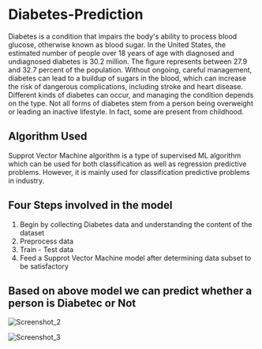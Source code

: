 # Diabetes-Prediction

Diabetes is a condition that impairs the body's ability to process blood glucose, otherwise known as blood sugar. In the United States, the estimated number of people over 18 years of age with diagnosed and undiagnosed diabetes is 30.2 million. The figure represents between 27.9 and 32.7 percent of the population. Without ongoing, careful management, diabetes can lead to a buildup of sugars in the blood, which can increase the risk of dangerous complications, including stroke and heart disease. Different kinds of diabetes can occur, and managing the condition depends on the type. Not all forms of diabetes stem from a person being overweight or leading an inactive lifestyle. In fact, some are present from childhood.

## Algorithm Used

Supprot Vector Machine algorithm is a type of supervised ML algorithm which can be used for both classification as well as regression predictive problems. However, it is mainly used for classification predictive problems in industry.

## Four Steps involved in the model

01. Begin by collecting Diabetes data and understanding the content of the dataset
02. Preprocess data
03. Train - Test data
04. Feed a Supprot Vector Machine model after determining data subset to be satisfactory

## Based on above model we can predict whether a person is Diabetec or Not

![Screenshot_2](https://user-images.githubusercontent.com/103004019/168066326-5e5093b5-32b5-4cba-9b47-315075adb9c8.png)

![Screenshot_3](https://user-images.githubusercontent.com/103004019/168066360-05ac8dc3-a571-4ae5-8b17-6e9a4b263dbb.png)
